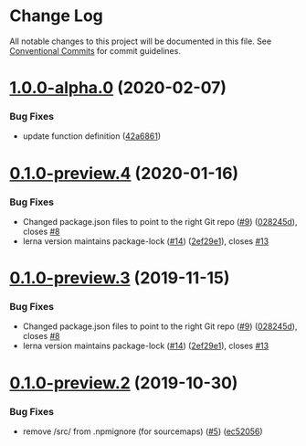 # Change Log

All notable changes to this project will be documented in this file.
See [Conventional Commits](https://conventionalcommits.org) for commit guidelines.

# [1.0.0-alpha.0](https://github.com/aws/aws-sdk-js-crypto-helpers/compare/@aws-crypto/random-source-node@0.1.0-preview.4...@aws-crypto/random-source-node@1.0.0-alpha.0) (2020-02-07)


### Bug Fixes

* update function definition ([42a6861](https://github.com/aws/aws-sdk-js-crypto-helpers/commit/42a6861bf2ab251fe211f2eb89aebd1e95e648c3))





# [0.1.0-preview.4](https://github.com/aws/aws-sdk-js-crypto-helpers/compare/@aws-crypto/random-source-node@0.1.0-preview.2...@aws-crypto/random-source-node@0.1.0-preview.4) (2020-01-16)


### Bug Fixes

* Changed package.json files to point to the right Git repo ([#9](https://github.com/aws/aws-sdk-js-crypto-helpers/issues/9)) ([028245d](https://github.com/aws/aws-sdk-js-crypto-helpers/commit/028245d72e642ca98d82226afb300eb154503c4a)), closes [#8](https://github.com/aws/aws-sdk-js-crypto-helpers/issues/8)
* lerna version maintains package-lock ([#14](https://github.com/aws/aws-sdk-js-crypto-helpers/issues/14)) ([2ef29e1](https://github.com/aws/aws-sdk-js-crypto-helpers/commit/2ef29e13779703a5c9b32e93d18918fcb33b7272)), closes [#13](https://github.com/aws/aws-sdk-js-crypto-helpers/issues/13)





# [0.1.0-preview.3](https://github.com/aws/aws-sdk-js-crypto-helpers/compare/@aws-crypto/random-source-node@0.1.0-preview.2...@aws-crypto/random-source-node@0.1.0-preview.3) (2019-11-15)


### Bug Fixes

* Changed package.json files to point to the right Git repo ([#9](https://github.com/aws/aws-sdk-js-crypto-helpers/issues/9)) ([028245d](https://github.com/aws/aws-sdk-js-crypto-helpers/commit/028245d72e642ca98d82226afb300eb154503c4a)), closes [#8](https://github.com/aws/aws-sdk-js-crypto-helpers/issues/8)
* lerna version maintains package-lock ([#14](https://github.com/aws/aws-sdk-js-crypto-helpers/issues/14)) ([2ef29e1](https://github.com/aws/aws-sdk-js-crypto-helpers/commit/2ef29e13779703a5c9b32e93d18918fcb33b7272)), closes [#13](https://github.com/aws/aws-sdk-js-crypto-helpers/issues/13)





# [0.1.0-preview.2](https://github.com/aws/aws-javascript-crypto-helpers/compare/@aws-crypto/random-source-node@0.1.0-preview.1...@aws-crypto/random-source-node@0.1.0-preview.2) (2019-10-30)


### Bug Fixes

* remove /src/ from .npmignore (for sourcemaps) ([#5](https://github.com/aws/aws-javascript-crypto-helpers/issues/5)) ([ec52056](https://github.com/aws/aws-javascript-crypto-helpers/commit/ec52056))
